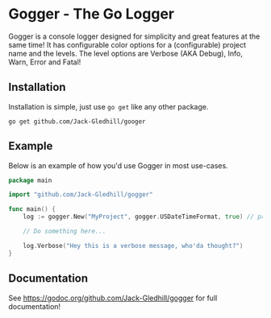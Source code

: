 # Gogger - The Go Logger

Gogger is a console logger designed for simplicity and great features at the same time! It has configurable color options for a (configurable) project name and the levels. The level options are Verbose (AKA Debug), Info, Warn, Error and Fatal! 

## Installation

Installation is simple, just use `go get` like any other package.
```
go get github.com/Jack-Gledhill/googer
```

## Example

Below is an example of how you'd use Gogger in most use-cases. 
```go
package main

import "github.com/Jack-Gledhill/gogger"

func main() {
    log := gogger.New("MyProject", gogger.USDateTimeFormat, true) // project name, datetime format, use colors?

    // Do something here...

    log.Verbose("Hey this is a verbose message, who'da thought?")
}
```

## Documentation

See https://godoc.org/github.com/Jack-Gledhill/gogger for full documentation!
